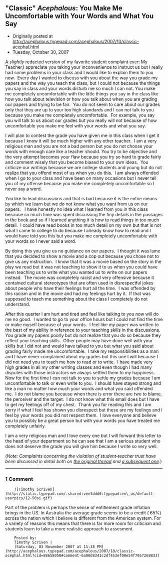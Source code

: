 ## "Classic" <em>Acephalous</em>: You Make Me Uncomfortable with Your Words and What You Say

 * Originally posted at http://acephalous.typepad.com/acephalous/2007/10/classic-acephal.html
 * Tuesday, October 30, 2007



A _slightly_ redacted version of my favorite student complaint ever:
My Teacher,I
appreciate you taking your inconvenience to instruct us but I really
had some problems in your class and I would like to explain them to you
now.  Every day I wanted to discuss with you about the way you grade my
papers and the way you teach the class, but I could not because the
things you say in class and your words disturb me so much I can not. 
You make me completely uncomfortable with the little things you say in
the class like how you talk about television or how you talk about when
you are grading our papers and trying to be fair.  You do not seem to
care about our grades only that they are up to your too high standards
and I can not talk to you because you make me completely
uncomfortable.  For example, you say you will talk to us about our
grades but you really will not because of how uncomfortable you make me
feel with your words and what you say.

I will plan to contest the grade you have given me in this class
when I get it because I know it will be much higher with any other
teacher.  I am a very religious man and you are not a bad person but
you do not choose your words with enough care like a teacher should. 
You try to be objective and the very attempt becomes your flaw because
you try so hard to grade fairly and comment wisely that you become
biased to your own ideas.  You criticize our writings because we are
college students and young but do not realize that you offend most of
us when you do this.  I am always offended when I go to your class and
have been on many occasions but I never tell you of my offense because
you make me completely uncomfortable so I never say a word.

You like to lead discussions and that is bad because it is the
entire means by which we learn but we do not know what you want from us
on our papers.   I have honestly no idea what I learned from you in
this class because so much time was spent discussing the tiny details
in the passages in the book and so if I learned anything it is how to
read things in too much detail.  I could have read books in too much
detail on my own but that is not what I came to college to do because I
already know how to read and I would have told you this but you make me
completely uncomfortable with your words so I never said a word.

By doing this you give us no guidance on our papers.  I thought it
was lame that you decided to show a movie and a cop out because you
chose not to give us any instruction.  I know that it was a movie based
on the story in the play we read but it was not teaching to show it to
us when you could have been teaching us to write what you wanted us to
write on our papers instead.  The movie was completely racist and very
offensive because it contained cultural stereotypes that are often used
in disrespectful jokes about people who have their feelings hurt all
the time.  I was offended by this racism and in the movie and had my
feelings hurt by it.  If that was supposed to teach me something about
the class I completely do not understand.

After this quarter I am hurt and tired and feel like talking to you
now will do me no good.  I wanted to go to your office hours but I
could not find the time or make myself because of your words.  I feel
like my paper was written to the best of my ability in reference to
your teaching skills in the discussions.  You grade my papers poorly
but do not realize that you do so because they reflect your teaching
skills.  Other people may have done well with your skills but I did not
and would have talked to you but what you said about grading fairly
made me uncomfortable.  I take my responsibilities as a man and I have
never complained about my grades but this one I will because I did not
need you to teach me how to read or to write.  I have made very high
grades in all my other writing classes and even though I had many
disputes with those instructors we always settled them to my
happiness.  Now for the first time I can not talk to you to settle my
grades because I am uncomfortable to talk or even write to you.  I
should have stayed strong and like a man no matter how much your words
and what you said offended me.  I do not blame you because when there
is error there are two to blame, the perceiver and the target.  I do
not know what this email does but I have to get my feelings off of my
chest.  Thank you for reading this and I am sorry if what I feel has
shown you disrespect but these are my feelings and I feel by your words
you did not respect them.  I love everyone and believe you to possibly
be a great person but with your words you have treated me completely
unfairly.

I am a very religious man and I love every one but I will forward
this letter to the head of your department so he can see that I am a
serious student who does not deserve the grade you will give him
because I write so very well.

(_Note: Complaints concerning the violation of student-teacher trust have been discussed in detail both on [the original thread](http://acephalous.typepad.com/acephalous/2007/03/and\_yet\_i\_still.html) and [a subsequent one](http://acephalous.typepad.com/acephalous/2007/03/i\_am\_making\_peo.html)._)

		

* * *

### 1 Comment 

		

                
[]()

	

		![Timothy Scriven](http://static.typepad.com/.shared:vee3ddd0:typepad:en\_us/default-userpics/12-50si.gif)
	

	

		

Part of the problem is perhaps the sense of entitlement grade inflation brings in the US. In Australia the average grade seems to be a credit ( 65%) across the nation which I believe is different from the American system. For a variety of reasons this means that there is far more room for criticism and students learn to take a more realistic approach to assesment.

	

		Posted by:
		Timothy Scriven |
		[Saturday, 03 November 2007 at 11:38 PM](http://acephalous.typepad.com/acephalous/2007/10/classic-acephal.html?cid=88658050#comment-6a00d8341c2df453ef00e54f7957268833)

		

        